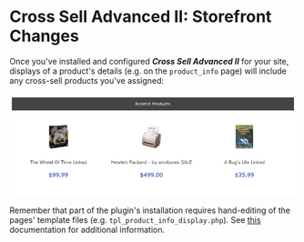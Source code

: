 # Cross Sell Advanced II: Storefront Changes

Once you've installed and configured ***Cross Sell Advanced II*** for your site, displays of a product's details (e.g. on the `product_info` page) will include any cross-sell products you've assigned:

![Storefront Cross-Sell Display](./images/cross_sell_storefront_centerbox.png)

Remember that part of the plugin's installation requires hand-editing of the pages' template files (e.g. `tpl_product_info_display.php`).  See [this](./updating_your_template.md) documentation for additional information.